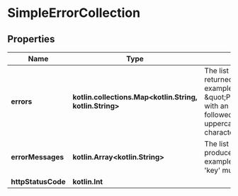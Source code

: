 
# SimpleErrorCollection

## Properties
Name | Type | Description | Notes
------------ | ------------- | ------------- | -------------
**errors** | **kotlin.collections.Map&lt;kotlin.String, kotlin.String&gt;** | The list of errors by parameter returned by the operation. For example,\&quot;projectKey\&quot;: \&quot;Project keys must start with an uppercase letter, followed by one or more uppercase alphanumeric characters.\&quot; |  [optional]
**errorMessages** | **kotlin.Array&lt;kotlin.String&gt;** | The list of error messages produced by this operation. For example, \&quot;input parameter &#39;key&#39; must be provided\&quot; |  [optional]
**httpStatusCode** | **kotlin.Int** |  |  [optional]



